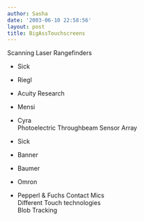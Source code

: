 ```yaml
---
author: Sasha
date: '2003-06-10 22:58:56'
layout: post
title: BigAssTouchscreens
---
```


Scanning Laser Rangefinders<br>

* Sick<br>
* Riegl<br>
* Acuity Research<br>
* Mensi<br>
* Cyra<br>
Photoelectric Throughbeam Sensor Array<br>

* Sick
* Banner
* Baumer
* Omron
* Pepperl & Fuchs
Contact Mics<br>
Different Touch technologies<br>
Blob Tracking<br>
